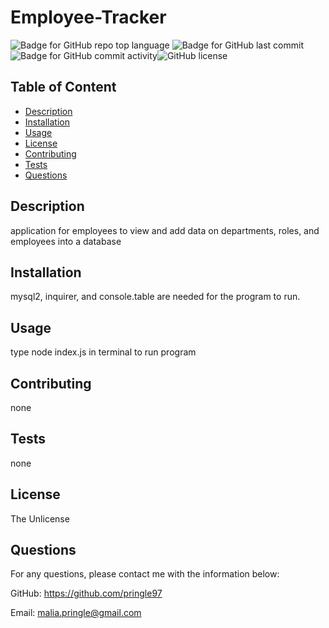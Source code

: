 
  # Employee-Tracker
  ![Badge for GitHub repo top language](https://img.shields.io/github/languages/top/pringle97/Employee-Tracker?style=flat&logo=appveyor) ![Badge for GitHub last commit](https://img.shields.io/github/last-commit/pringle97/Employee-Tracker?style=flat&logo=appveyor) ![Badge for GitHub commit activity](https://img.shields.io/github/commit-activity/w/pringle97/Employee-Tracker?color=purple)![GitHub license](https://img.shields.io/badge/license-TheUnlicense-blue.svg)


  ## Table of Content

  - [Description](#description)
  - [Installation](#installation)
  - [Usage](#usage)
  - [License](#license)
  - [Contributing](#contributing)
  - [Tests](#tests)
  - [Questions](#questions)


  ## Description
  application for employees to view and add data on departments, roles, and employees into a database

  ## Installation

  mysql2, inquirer, and console.table are needed for the program to run.

  

  ## Usage

  type node index.js in terminal to run program

  

  ## Contributing

  none

  

  ## Tests

  none

  

  ## License

  The Unlicense

  ## Questions

  For any questions, please contact me with the information below:

  GitHub: https://github.com/pringle97

  Email: malia.pringle@gmail.com
